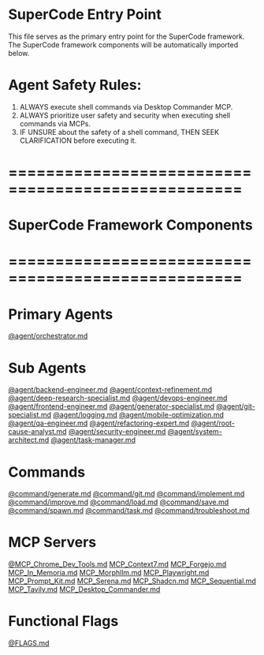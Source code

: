 # SuperCode Entry Point

This file serves as the primary entry point for the SuperCode framework.
The SuperCode framework components will be automatically imported below.

# Agent Safety Rules:
1. ALWAYS execute shell commands via Desktop Commander MCP.
2. ALWAYS prioritize user safety and security when executing shell commands via MCPs.
3. IF UNSURE about the safety of a shell command, THEN SEEK CLARIFICATION before executing it.

# ===================================================
# SuperCode Framework Components
# ===================================================

# Primary Agents
[@agent/orchestrator.md](./agent/orchestrator.md)

# Sub Agents
[@agent/backend-engineer.md](./agent/backend-engineer.md)
[@agent/context-refinement.md](./agent/context-refinement.md)
[@agent/deep-research-specialist.md](./agent/deep-research-specialist.md)
[@agent/devops-engineer.md](./agent/devops-engineer.md)
[@agent/frontend-engineer.md](./agent/frontend-engineer.md)
[@agent/generator-specialist.md](./agent/generator-specialist.md)
[@agent/git-specialist.md](./agent/git-specialist.md)
[@agent/logging.md](./agent/logging.md)
[@agent/mobile-optimization.md](./agent/mobile-optimization.md)
[@agent/qa-engineer.md](./agent/qa-engineer.md)
[@agent/refactoring-expert.md](./agent/refactoring-expert.md)
[@agent/root-cause-analyst.md](./agent/root-cause-analyst.md)
[@agent/security-engineer.md](./agent/security-engineer.md)
[@agent/system-architect.md](./agent/system-architect.md)
[@agent/task-manager.md](./agent/task-manager.md)

# Commands
[@command/generate.md](./command/generate.md)
[@command/git.md](./command/git.md)
[@command/implement.md](./command/implement.md)
[@command/improve.md](./command/improve.md)
[@command/load.md](./command/load.md)
[@command/save.md](./command/save.md)
[@command/spawn.md](./command/spawn.md)
[@command/task.md](./command/task.md)
[@command/troubleshoot.md](./command/troubleshoot.md)

# MCP Servers
[@MCP_Chrome_Dev_Tools.md](MCP_Chrome_Dev_Tools.md)
[MCP_Context7.md](MCP_Context7.md)
[MCP_Forgejo.md](MCP_Forgejo.md)
[MCP_In_Memoria.md](MCP_In_Memoria.md)
[MCP_Morphllm.md](MCP_Morphllm.md)
[MCP_Playwright.md](MCP_Playwright.md)
[MCP_Prompt_Kit.md](MCP_Prompt_Kit.md)
[MCP_Serena.md](MCP_Serena.md)
[MCP_Shadcn.md](MCP_Shadcn.md)
[MCP_Sequential.md](MCP_Sequential.md)
[MCP_Tavily.md](MCP_Tavily.md)
[MCP_Desktop_Commander.md](MCP_Desktop_Commander.md)

# Functional Flags
[@FLAGS.md](FLAGS.md)
